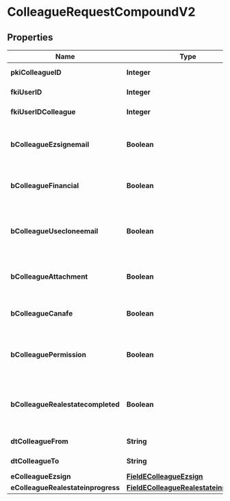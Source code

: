 

# ColleagueRequestCompoundV2

## Properties

Name | Type | Description | Notes
------------ | ------------- | ------------- | -------------
**pkiColleagueID** | **Integer** | The unique ID of the Colleague |  [optional]
**fkiUserID** | **Integer** | The unique ID of the User | 
**fkiUserIDColleague** | **Integer** | The unique ID of the User | 
**bColleagueEzsignemail** | **Boolean** | Whether the email can be used by the cloning user in Ezsign | 
**bColleagueFinancial** | **Boolean** | Whether the cloning user has access to the financial | 
**bColleagueUsecloneemail** | **Boolean** | Whether the cloning user has access to the cloned user email to send communications | 
**bColleagueAttachment** | **Boolean** | Whether the cloning user has access to the attachment | 
**bColleagueCanafe** | **Boolean** | Whether the cloning user has access to canafe | 
**bColleaguePermission** | **Boolean** | Whether the cloning user copies the permission of the cloned user | 
**bColleagueRealestatecompleted** | **Boolean** | Whether if the cloning user has access to the completed folders in real estate | 
**dtColleagueFrom** | **String** | The from of the Colleague |  [optional]
**dtColleagueTo** | **String** | The to of the Colleague |  [optional]
**eColleagueEzsign** | [**FieldEColleagueEzsign**](FieldEColleagueEzsign.md) |  | 
**eColleagueRealestateinprogress** | [**FieldEColleagueRealestateinprogess**](FieldEColleagueRealestateinprogess.md) |  | 




